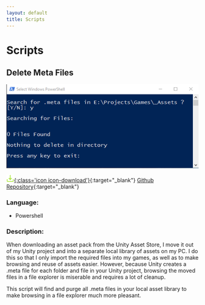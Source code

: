 ```yaml
---
layout: default
title: Scripts
---
```


# Scripts

## Delete Meta Files

![Delete_Meta_Files](assets/images/screenshots/Delete_Meta_Files.PNG)

[![Download](assets/images/icons/download.png){:class='icon icon-download'}](https://github.com/Fenris42/Delete_Meta_Files){:target="_blank"}
[Github Repository](https://github.com/Fenris42/Delete_Meta_Files){:target="_blank"}  

### Language:
- Powershell

### Description:

When downloading an asset pack from the Unity Asset Store, I move it out of my Unity project and into a separate local library of assets on my PC. I do this so that I only import the required files into my games, as well as to make browsing and reuse of assets easier. However, because Unity creates a .meta file for each folder and file in your Unity project, browsing the moved files in a file explorer is miserable and requires a lot of cleanup. 

This script will find and purge all .meta files in your local asset library to make browsing in a file explorer much more pleasant.



